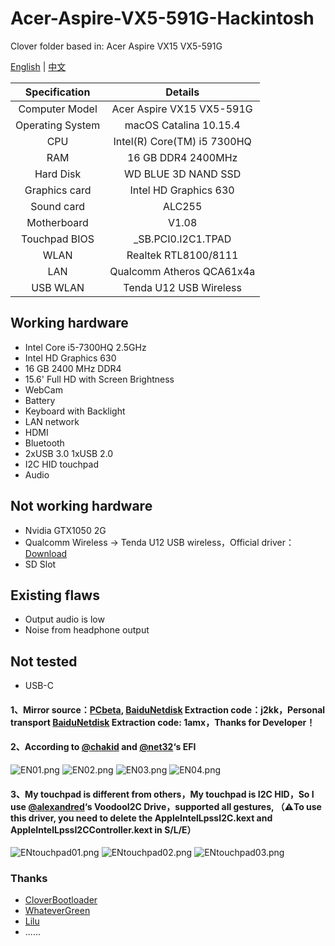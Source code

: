 # Acer-Aspire-VX5-591G-Hackintosh
Clover folder based in: Acer Aspire VX15 VX5-591G

[English](README.md) | [中文](README-zh-CN.md)

|   Specification   |               Details                |
| :------: | :-----------------------------------: |
| Computer Model |     Acer Aspire VX15 VX5-591G      |
| Operating System |         macOS Catalina 10.15.4        |
|  CPU  |      Intel(R) Core(TM) i5 7300HQ      |
|   RAM   |         16 GB DDR4 2400MHz           |
|   Hard Disk   |    WD BLUE 3D NAND SSD      |
|   Graphics card   |         Intel HD Graphics 630         |
|   Sound card   |                ALC255                 |
|   Motherboard   |                 V1.08                 |
|  Touchpad BIOS |         _SB.PCI0.I2C1.TPAD         |
| WLAN |        Realtek RTL8100/8111         |
| LAN |      Qualcomm Atheros QCA61x4a       |
|  USB WLAN  |           Tenda U12 USB Wireless           |

## Working hardware
* Intel Core i5-7300HQ 2.5GHz
* Intel HD Graphics 630
* 16 GB 2400 MHz DDR4
* 15.6' Full HD with Screen Brightness
* WebCam
* Battery
* Keyboard with Backlight
* LAN network
* HDMI
* Bluetooth
* 2xUSB 3.0 1xUSB 2.0
* I2C HID touchpad
* Audio

## Not working hardware
* Nvidia GTX1050 2G
* Qualcomm Wireless -> Tenda U12 USB wireless，Official driver：[Download](https://www.tenda.com.cn/product/download/U12.html)
* SD Slot

## Existing flaws
* Output audio is low
* Noise from headphone output

## Not tested
* USB-C

#### 1、Mirror source：[PCbeta](http://bbs.pcbeta.com/viewthread-1836586-1-1.html), [BaiduNetdisk](https://pan.baidu.com/s/1kMmmfiDuGbB1FK27UOsnZw) Extraction code：j2kk，Personal transport [BaiduNetdisk](https://pan.baidu.com/s/1fOuvAG9exDhwUFMkX2BPlg) Extraction code: 1amx，Thanks for Developer！

#### 2、According to [@chakid](https://github.com/chakid/Acer-VX15-Hackintosh) and [@net32](https://github.com/net32/VX5-591G)‘s EFI
![EN01.png](https://github.com/LanbenGG/Acer-Aspire-VX5-591G-Hackintosh/blob/master/Picture/EN01.png)
![EN02.png](https://github.com/LanbenGG/Acer-Aspire-VX5-591G-Hackintosh/blob/master/Picture/EN02.png)
![EN03.png](https://github.com/LanbenGG/Acer-Aspire-VX5-591G-Hackintosh/blob/master/Picture/EN03.png)
![EN04.png](https://github.com/LanbenGG/Acer-Aspire-VX5-591G-Hackintosh/blob/master/Picture/EN04.png)

#### 3、My touchpad is different from others，My touchpad is I2C HID，So I use [@alexandred](https://github.com/alexandred/VoodooI2C)‘s VoodooI2C Drive，supported all gestures, （⚠️To use this driver, you need to delete the AppleIntelLpssI2C.kext and AppleIntelLpssI2CController.kext in S/L/E）
![ENtouchpad01.png](https://github.com/LanbenGG/Acer-Aspire-VX5-591G-Hackintosh/blob/master/Picture/ENtouchpad01.png)
![ENtouchpad02.png](https://github.com/LanbenGG/Acer-Aspire-VX5-591G-Hackintosh/blob/master/Picture/ENtouchpad02.png)
![ENtouchpad03.png](https://github.com/LanbenGG/Acer-Aspire-VX5-591G-Hackintosh/blob/master/Picture/ENtouchpad03.png)

### Thanks
* [CloverBootloader](https://github.com/CloverHackyColor/CloverBootloader)
* [WhateverGreen](https://github.com/acidanthera/WhateverGreen)
* [Lilu](https://github.com/acidanthera/Lilu)
* ......
